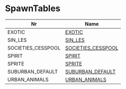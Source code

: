 

# SpawnTables



| Nr | Name | 
|  --  |  --  | 
| EXOTIC | [EXOTIC](List/EXOTIC.md) | 
| SIN_LES | [SIN_LES](List/SIN_LES.md) | 
| SOCIETIES_CESSPOOL | [SOCIETIES_CESSPOOL](List/SOCIETIES_CESSPOOL.md) | 
| SPIRIT | [SPIRIT](List/SPIRIT.md) | 
| SPRITE | [SPRITE](List/SPRITE.md) | 
| SUBURBAN_DEFAULT | [SUBURBAN_DEFAULT](List/SUBURBAN_DEFAULT.md) | 
| URBAN_ANIMALS | [URBAN_ANIMALS](List/URBAN_ANIMALS.md) | 

